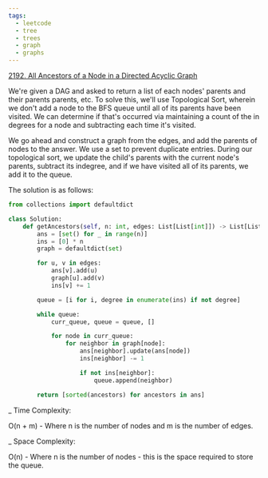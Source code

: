 ```yaml
---
tags:
  - leetcode
  - tree
  - trees
  - graph
  - graphs
---
```


<a href="https://leetcode.com/problems/all-ancestors-of-a-node-in-a-directed-acyclic-graph/">
2192. All Ancestors of a Node in a Directed Acyclic Graph</a>

We're given a DAG and asked to return a list of each nodes' parents and their
parents parents, etc. To solve this, we'll use Topological Sort, wherein we
don't add a node to the BFS queue until all of its parents have been visited. We
can determine if that's occurred via maintaining a count of the in degrees for a
node and subtracting each time it's visited.

We go ahead and construct a graph from the edges, and add the parents of nodes
to the answer. We use a set to prevent duplicate entries. During our topological
sort, we update the child's parents with the current node's parents, subtract
its indegree, and if we have visited all of its parents, we add it to the queue.

The solution is as follows:

```python
from collections import defaultdict

class Solution:
    def getAncestors(self, n: int, edges: List[List[int]]) -> List[List[int]]:
        ans = [set() for _ in range(n)]
        ins = [0] * n
        graph = defaultdict(set)

        for u, v in edges:
            ans[v].add(u)
            graph[u].add(v)
            ins[v] += 1

        queue = [i for i, degree in enumerate(ins) if not degree]

        while queue:
            curr_queue, queue = queue, []

            for node in curr_queue:
                for neighbor in graph[node]:
                    ans[neighbor].update(ans[node])
                    ins[neighbor] -= 1

                    if not ins[neighbor]:
                        queue.append(neighbor)

        return [sorted(ancestors) for ancestors in ans]
```

\_ Time Complexity:

O(n + m) - Where n is the number of nodes and m is the number of edges.

\_ Space Complexity:

O(n) - Where n is the number of nodes - this is the space required to store the
queue.
